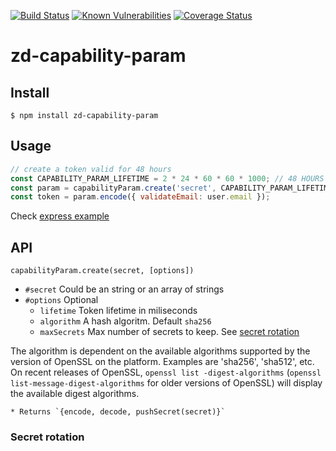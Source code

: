 [![Build Status](https://travis-ci.org/revington/zd-capability-param.svg?branch=master)](https://travis-ci.org/revington/zd-capability-param)
[![Known Vulnerabilities](https://snyk.io/test/github/revington/zd-capability-param/badge.svg?targetFile=package.json)](https://snyk.io/test/github/revington/zd-capability-param?targetFile=package.json)
[![Coverage Status](https://coveralls.io/repos/github/revington/zd-capability-param/badge.svg?branch=master)](https://coveralls.io/github/revington/zd-capability-param?branch=master)
# zd-capability-param


## Install
```
$ npm install zd-capability-param
```

## Usage 


```javascript
// create a token valid for 48 hours
const CAPABILITY_PARAM_LIFETIME = 2 * 24 * 60 * 60 * 1000; // 48 HOURS
const param = capabilityParam.create('secret', CAPABILITY_PARAM_LIFETIME);
const token = param.encode({ validateEmail: user.email });

```
Check [express example](examples/express.js)

## API

`capabilityParam.create(secret, [options])`   
* `#secret` Could be an string or an array of strings
* `#options` Optional
	* `lifetime` Token lifetime in miliseconds
	* `algorithm` A hash algoritm. Default `sha256`
	* `maxSecrets` Max number of secrets to keep. See [secret rotation](#secret-rotation)

The algorithm is dependent on the available algorithms supported by the version of OpenSSL on the platform. Examples are 'sha256', 'sha512', etc. On recent releases of OpenSSL, `openssl list -digest-algorithms` (`openssl list-message-digest-algorithms` for older versions of OpenSSL) will display the available digest algorithms.

	* Returns `{encode, decode, pushSecret(secret)}`

### Secret rotation




